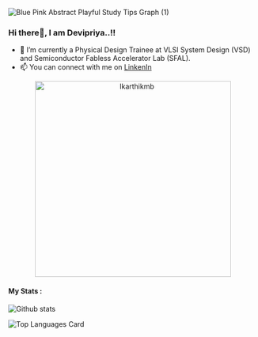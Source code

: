 ![Blue Pink Abstract Playful Study Tips Graph (1)](https://user-images.githubusercontent.com/83152452/190498167-9c00fcba-642c-453c-8bdc-12fd42e58693.gif)

### Hi there👋, I am Devipriya..!!

- 🔭 I’m currently a Physical Design Trainee at VLSI System Design (VSD) and Semiconductor Fabless Accelerator Lab (SFAL).
- 📫 You can connect with me on [LinkenIn](https://www.linkedin.com/in/a-devipriya/) 


<p align = "center">
  
  
  <a href="https://github.com/Ikarthikmb/github-readme-streak-stats" title="Go to Source">
<img align="center" width=396 src="https://github-readme-streak-stats.herokuapp.com/?user=Devipriya1921&theme=light&border=e0e0e0&hide_border=false" alt="Ikarthikmb" />
</a>

</p>





#### My Stats :

<p align = "center">

![Github stats](https://github-readme-stats.vercel.app/api?username=Devipriya1921&theme=highcontrast&show_icons=true&count_private=true)

![Top Languages Card](https://github-readme-stats.vercel.app/api/top-langs/?username=Devipriya1921&layout=compact)


</p>
